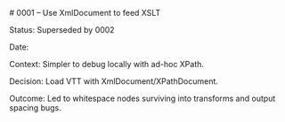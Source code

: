 \# 0001 – Use XmlDocument to feed XSLT

Status: Superseded by 0002

Date: 



Context: Simpler to debug locally with ad-hoc XPath.



Decision: Load VTT with XmlDocument/XPathDocument.



Outcome: Led to whitespace nodes surviving into transforms and output spacing bugs.

